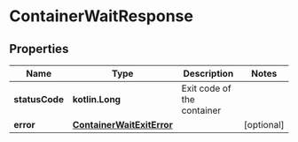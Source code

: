 # ContainerWaitResponse

## Properties

| Name           | Type                                                    | Description                | Notes      |
|----------------|---------------------------------------------------------|----------------------------|------------|
| **statusCode** | **kotlin.Long**                                         | Exit code of the container |            |
| **error**      | [**ContainerWaitExitError**](ContainerWaitExitError.md) |                            | [optional] |



